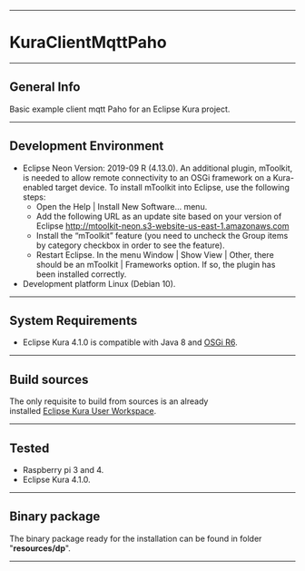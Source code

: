 ***
# KuraClientMqttPaho

***
## General Info
Basic example client mqtt Paho for an Eclipse Kura project.

***
## Development Environment
* Eclipse Neon Version: 2019-09 R (4.13.0). An additional plugin, mToolkit, is needed to allow remote connectivity to an OSGi framework on a Kura-enabled target device. To install mToolkit into Eclipse, use the following steps: 
  + Open the Help | Install New Software… menu.
  + Add the following URL as an update site based on your version of Eclipse http://mtoolkit-neon.s3-website-us-east-1.amazonaws.com
  + Install the “mToolkit” feature (you need to uncheck the Group items by category checkbox in order to see the feature).
  + Restart Eclipse. In the menu Window | Show View | Other, there should be an mToolkit | Frameworks option. If so, the plugin has been installed correctly.
* Development platform Linux (Debian 10).
***
## System Requirements
* Eclipse Kura 4.1.0 is compatible with Java 8 and [OSGi R6](https://docs.osgi.org/specification/).
***
## Build sources
The only requisite to build from sources is an already  
installed [Eclipse Kura User Workspace](https://www.eclipse.org/kura/downloads.php).  
***  
## Tested
* Raspberry pi 3 and 4.
* Eclipse Kura 4.1.0.
***
## Binary package
The binary package ready for the installation can be
found in folder "**resources/dp**".
***


